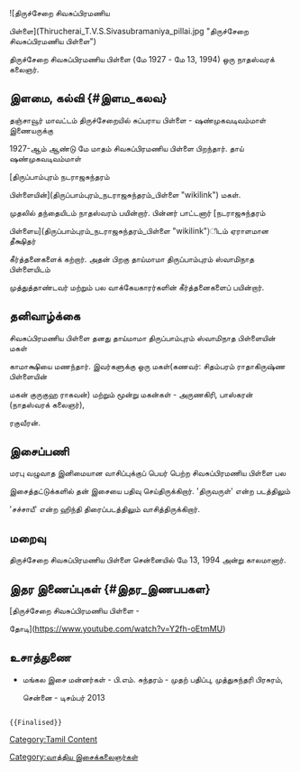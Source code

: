![திருச்சேறை சிவசுப்பிரமணிய
பிள்ளை](Thirucherai_T.V.S.Sivasubramaniya_pillai.jpg "திருச்சேறை சிவசுப்பிரமணிய பிள்ளை")
திருச்சேறை சிவசுப்பிரமணிய பிள்ளை (மே 1927 - மே 13, 1994) ஒரு நாதஸ்வரக் கலைஞர்.

## இளமை, கல்வி {#இளம_கலவ}

தஞ்சாவூர் மாவட்டம் திருச்சேறையில் சுப்பராய பிள்ளை - ஷண்முகவடிவம்மாள் இணையருக்கு
1927-ஆம் ஆண்டு மே மாதம் சிவசுப்பிரமணிய பிள்ளை பிறந்தார். தாய் ஷண்முகவடிவம்மாள்
[திருப்பாம்புரம் நடராஜசுந்தரம்
பிள்ளையின்](திருப்பாம்புரம்_நடராஜசுந்தரம்_பிள்ளை "wikilink") மகள்.

முதலில் தந்தையிடம் நாதஸ்வரம் பயின்றார். பின்னர் பாட்டனார் [நடராஜசுந்தரம்
பிள்ளைய](திருப்பாம்புரம்_நடராஜசுந்தரம்_பிள்ளை "wikilink")ிடம் ஏராளமான தீக்ஷிதர்
கீர்த்தனைகளைக் கற்றார். அதன் பிறகு தாய்மாமா திருப்பாம்புரம் ஸ்வாமிநாத பிள்ளையிடம்
முத்துத்தாண்டவர் மற்றும் பல வாக்கேயகாரர்களின் கீர்த்தனைகளைப் பயின்றார்.

## தனிவாழ்க்கை

சிவசுப்பிரமணிய பிள்ளை தனது தாய்மாமா திருப்பாம்புரம் ஸ்வாமிநாத பிள்ளையின் மகள்
காமாக்ஷியை மணந்தார். இவர்களுக்கு ஒரு மகள்(கணவர்: சிதம்பரம் ராதாகிருஷ்ண பிள்ளையின்
மகன் குருகுஹ ராகவன்) மற்றும் மூன்று மகன்கள் - அருணகிரி, பாஸ்கரன் (நாதஸ்வரக் கலைஞர்),
ரகுவீரன்.

## இசைப்பணி

மரபு வழுவாத இனிமையான வாசிப்புக்குப் பெயர் பெற்ற சிவசுப்பிரமணிய பிள்ளை பல
இசைத்தட்டுக்களில் தன் இசையை பதிவு செய்திருக்கிறார். \'திருவருள்' என்ற படத்திலும்
\'சச்சாயீ' என்ற ஹிந்தி திரைப்படத்திலும் வாசித்திருக்கிறார்.

## மறைவு

திருச்சேறை சிவசுப்பிரமணிய பிள்ளை சென்னையில் மே 13, 1994 அன்று காலமானார்.

## இதர இணைப்புகள் {#இதர_இணபபகள}

[திருச்சேறை சிவசுப்பிரமணிய பிள்ளை -
தோடி](https://www.youtube.com/watch?v=Y2fh-oEtmMU)

## உசாத்துணை

-   மங்கல இசை மன்னர்கள் - பி.எம். சுந்தரம் - முதற் பதிப்பு, முத்துசுந்தரி பிரசுரம்,
    சென்னை - டிசம்பர் 2013

```{=mediawiki}
{{Finalised}}
```
[Category:Tamil Content](Category:Tamil_Content "wikilink")
[Category:வாத்திய இசைக்கலைஞர்கள்](Category:வாத்திய_இசைக்கலைஞர்கள் "wikilink")
